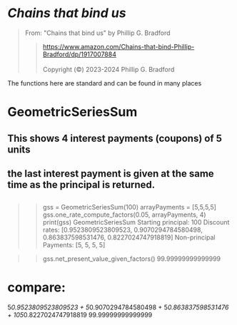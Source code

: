 # *Chains that bind us*<br>  

> From: "Chains that bind us" by Phillip G. Bradford <br>  
>>  https://www.amazon.com/Chains-that-bind-Phillip-Bradford/dp/1917007884 <br>  
> Copyright (&copy;) 2023-2024 Phillip G. Bradford <br>

The functions here are standard and can be found in many places
# 

# GeometricSeriesSum
## This shows 4 interest payments (coupons) of 5 units
## the last interest payment is given at the same time as the principal is returned.
##

>> gss = GeometricSeriesSum(100)
>> arrayPayments = [5,5,5,5]
>> gss.one_rate_compute_factors(0.05, arrayPayments, 4)
>> print(gss)
GeometricSeriesSum
Starting principal: 100
Discount rates: [0.9523809523809523, 0.9070294784580498, 0.863837598531476, 0.8227024747918819]
Non-principal Payments: [5, 5, 5, 5]

>> gss.net_present_value_given_factors()
99.99999999999999
# compare:
5*0.9523809523809523 + 5*0.9070294784580498 + 5*0.863837598531476 + 105*0.8227024747918819
99.99999999999999
